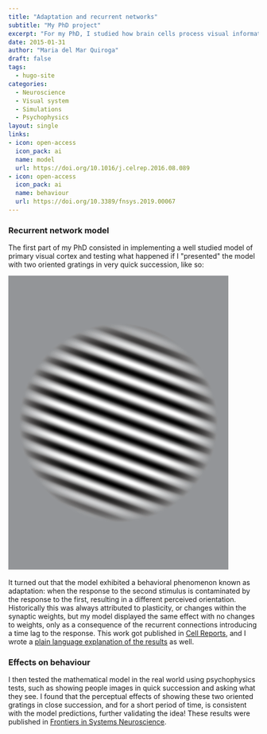 ```yaml
---
title: "Adaptation and recurrent networks"
subtitle: "My PhD project"
excerpt: "For my PhD, I studied how brain cells process visual information. More specifically, how the way our brain cells are densely connected to each other can generate perceptual changes known as adaptation."
date: 2015-01-31
author: "Maria del Mar Quiroga"
draft: false
tags:
  - hugo-site
categories:
  - Neuroscience
  - Visual system
  - Simulations
  - Psychophysics
layout: single
links:
- icon: open-access
  icon_pack: ai 
  name: model
  url: https://doi.org/10.1016/j.celrep.2016.08.089
- icon: open-access
  icon_pack: ai
  name: behaviour
  url: https://doi.org/10.3389/fnsys.2019.00067
---
```


### Recurrent network model

The first part of my PhD consisted in implementing a well studied model of primary visual cortex and testing what happened if I "presented" the model with two oriented gratings in very quick succession, like so:

![Gratings](featured-gratings.gif)

It turned out that the model exhibited a behavioral phenomenon known as adaptation: when the response to the second stimulus is contaminated by the response to the first, resulting in a different perceived orientation. Historically this was always attributed to plasticity, or changes within the synaptic weights, but my model displayed the same effect with no changes to weights, only as a consequence of the recurrent connections introducing a time lag to the response. This work got published in [Cell Reports](https://doi.org/10.1016/j.celrep.2016.08.089), and I wrote a [plain language explanation of the results](https://www.cibf.edu.au/plasticity-is-not-the-only-way-the-brain-adapts) as well.

### Effects on behaviour

I then tested the mathematical model in the real world using psychophysics tests, such as showing people images in quick succession and asking what they see. I found that the perceptual effects of showing these two oriented gratings in close succession, and for a short period of time, is consistent with the model predictions, further validating the idea! These results were published in [Frontiers in Systems Neuroscience](https://www.frontiersin.org/articles/10.3389/fnsys.2019.00067/full).
